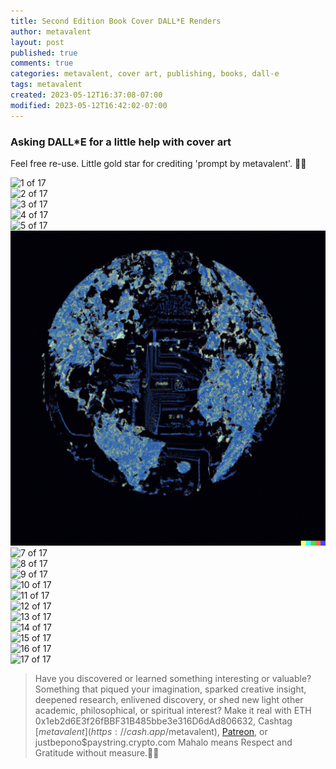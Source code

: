 ```yaml
---
title: Second Edition Book Cover DALL*E Renders
author: metavalent
layout: post
published: true
comments: true
categories: metavalent, cover art, publishing, books, dall-e
tags: metavalent
created: 2023-05-12T16:37:08-07:00
modified: 2023-05-12T16:42:02-07:00
---
```


### Asking DALL*E for a little help with cover art

Feel free re-use. Little gold star for crediting 'prompt by metavalent'. 🙏🏼 

![1 of 17](/assets/images/DALL·E·2023-05-12-10.42.45.png "1 of 17")
<br />
![2 of 17](/assets/images/DALL·E·2023-05-12-10.42.58.png "2 of 17")
<br />
![3 of 17](/assets/images/DALL·E·2023-05-12-10.43.02.png "3 of 17")
<br />
![4 of 17](/assets/images/DALL·E·2023-05-12-10.43.07.png "4 of 17")
<br />
![5 of 17](/assets/images/DALL·E·2023-05-12-10.50.35.png "5 of 17")
<br />
![6 of 17](/assets/images/DALL·E·2023-05-12-10.50.38.png "6 of 17")
<br />
![7 of 17](/assets/images/DALL·E·2023-05-12-10.50.42.png "7 of 17")
<br />
![8 of 17](/assets/images/DALL·E·2023-05-12-10.50.45.png "8 of 17")
<br />
![9 of 17](/assets/images/DALL·E·2023-05-12-10.51.47.png "9 of 17")
<br />
![10 of 17](/assets/images/DALL·E·2023-05-12-11.07.37.png "10 of 17")
<br />
![11 of 17](/assets/images/DALL·E·2023-05-12-11.07.42.pngg "11 of 17")
<br />
![12 of 17](/assets/images/DALL·E·2023-05-12-11.07.43.png "12 of 17")
<br />
![13 of 17](/assets/images/DALL·E·2023-05-12-11.07.48.png "13 of 17")
<br />
![14 of 17](/assets/images/DALL·E·2023-05-12-11.08.42.png "14 of 17")
<br />
![15 of 17](/assets/images/DALL·E·2023-05-12-11.08.44.png "15 of 17")
<br />
![16 of 17](/assets/images/DALL·E·2023-05-12-11.08.46.png "16 of 17")
<br />
![17 of 17](/assets/images/DALL·E·2023-05-12-10.42.49.png "17 of 17")

<p></p>
<p></p>
<p></p>

> Have you discovered or learned something interesting or valuable? Something that piqued your imagination, sparked creative insight, deepened research, enlivened discovery, or shed new light other academic, philosophical, or spiritual interest? Make it real with ETH 0x1eb2d6E3f26fBBF31B485bbe3e316D6dAd806632, Cashtag [$metavalent](https://cash.app/$metavalent), [Patreon](https://patreon.com/metavalent), or justbepono$paystring.crypto.com Mahalo means Respect and Gratitude without measure.🙏🏼


